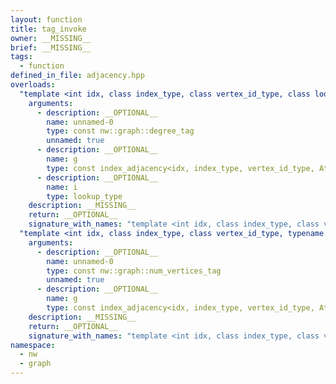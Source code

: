 ```yaml
---
layout: function
title: tag_invoke
owner: __MISSING__
brief: __MISSING__
tags:
  - function
defined_in_file: adjacency.hpp
overloads:
  "template <int idx, class index_type, class vertex_id_type, class lookup_type, typename... Attributes>\nauto tag_invoke(const nw::graph::degree_tag, const index_adjacency<idx, index_type, vertex_id_type, Attributes...> &, lookup_type)":
    arguments:
      - description: __OPTIONAL__
        name: unnamed-0
        type: const nw::graph::degree_tag
        unnamed: true
      - description: __OPTIONAL__
        name: g
        type: const index_adjacency<idx, index_type, vertex_id_type, Attributes...> &
      - description: __OPTIONAL__
        name: i
        type: lookup_type
    description: __MISSING__
    return: __OPTIONAL__
    signature_with_names: "template <int idx, class index_type, class vertex_id_type, class lookup_type, typename... Attributes>\nauto tag_invoke(const nw::graph::degree_tag, const index_adjacency<idx, index_type, vertex_id_type, Attributes...> & g, lookup_type i)"
  "template <int idx, class index_type, class vertex_id_type, typename... Attributes>\nauto tag_invoke(const nw::graph::num_vertices_tag, const index_adjacency<idx, index_type, vertex_id_type, Attributes...> &)":
    arguments:
      - description: __OPTIONAL__
        name: unnamed-0
        type: const nw::graph::num_vertices_tag
        unnamed: true
      - description: __OPTIONAL__
        name: g
        type: const index_adjacency<idx, index_type, vertex_id_type, Attributes...> &
    description: __MISSING__
    return: __OPTIONAL__
    signature_with_names: "template <int idx, class index_type, class vertex_id_type, typename... Attributes>\nauto tag_invoke(const nw::graph::num_vertices_tag, const index_adjacency<idx, index_type, vertex_id_type, Attributes...> & g)"
namespace:
  - nw
  - graph
---
```


